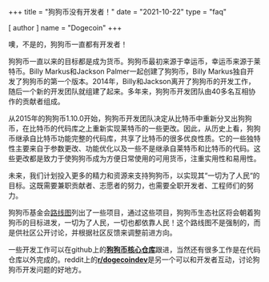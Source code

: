 +++
title = "狗狗币没有开发者！"
date = "2021-10-22"
type = "faq"

[ author ]
  name = "Dogecoin"
+++

噢，不是的，狗狗币一直都有开发者！  

狗狗币一直以来的目标都是成为货币。狗狗币最初来源于幸运币，幸运币来源于莱特币。Billy Markus和Jackson Palmer一起创建了狗狗币，Billy Markus独自开发了狗狗币的第一个版本。2014年，Billy和Jackson离开了狗狗币的开发工作，随后一个新的开发团队就组建了起来。多年来，狗狗币开发团队由40多名互相协作的贡献者组成。

从2015年的狗狗币1.10.0开始，狗狗币开发团队决定从比特币中重新分叉出狗狗币，在比特币的代码库之上重新实现莱特币的一些更改。因此，从历史上看，狗狗币继承自比特币功能完整的代码库，共享了比特币的很多优良性质。它的一些独特性主要来自于参数更改、功能优化以及一些不是继承自莱特币和比特币的代码。这些更改都是致力于使狗狗币成为方便日常使用的可用货币，注重实用性和易用性。

未来，我们计划投入更多的精力和资源来支持狗狗币，以实现其“一切为了人民“的目标。这既需要兼职贡献者、志愿者的努力，也需要全职开发者、工程师们的努力。

狗狗币基金会[路线图](https://foundation.dogecoin.com/zh-cn/trailmap/)列出了一些项目，通过这些项目，狗狗币生态社区将会朝着狗狗币的目标进发，一切为了人民，一切也都依靠人民！这个路线图不是强制的，而是供社区公开讨论，并根据社区反馈来调整前进方向。

一些开发工作可以在github上的[**狗狗币核心仓库**](https://github.com/dogecoin/dogecoin)跟进，当然还有很多工作是在代码仓库以外完成的。reddit上的[**r/dogecoindev**](https://reddit.com/r/dogecoindev)是另一个可以和开发者互动，讨论狗狗币开发问题的好地方。

